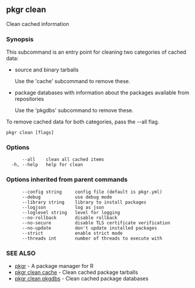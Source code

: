 ## pkgr clean

Clean cached information

### Synopsis

This subcommand is an entry point for cleaning two categories of cached
data:

 * source and binary tarballs

   Use the 'cache' subcommand to remove these.

 * package databases with information about the packages available from
   repositories

   Use the 'pkgdbs' subcommand to remove these.

To remove cached data for both categories, pass the --all flag.

```
pkgr clean [flags]
```

### Options

```
      --all    clean all cached items
  -h, --help   help for clean
```

### Options inherited from parent commands

```
      --config string     config file (default is pkgr.yml)
      --debug             use debug mode
      --library string    library to install packages
      --logjson           log as json
      --loglevel string   level for logging
      --no-rollback       disable rollback
      --no-secure         disable TLS certificate verification
      --no-update         don't update installed packages
      --strict            enable strict mode
      --threads int       number of threads to execute with
```

### SEE ALSO

* [pkgr](pkgr.md)	 - A package manager for R
* [pkgr clean cache](pkgr_clean_cache.md)	 - Clean cached package tarballs
* [pkgr clean pkgdbs](pkgr_clean_pkgdbs.md)	 - Clean cached package databases

